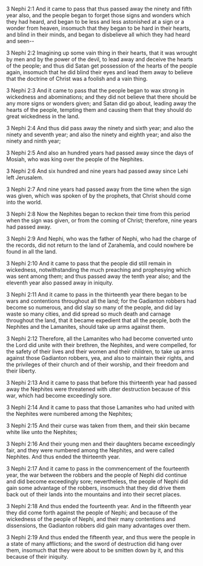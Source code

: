 3 Nephi 2:1 And it came to pass that thus passed away the ninety and
fifth year also, and the people began to forget those signs and wonders
which they had heard, and began to be less and less astonished at a sign
or a wonder from heaven, insomuch that they began to be hard in their
hearts, and blind in their minds, and began to disbelieve all which they
had heard and seen--

3 Nephi 2:2 Imagining up some vain thing in their hearts, that it was
wrought by men and by the power of the devil, to lead away and deceive
the hearts of the people; and thus did Satan get possession of the
hearts of the people again, insomuch that he did blind their eyes and
lead them away to believe that the doctrine of Christ was a foolish and
a vain thing.

3 Nephi 2:3 And it came to pass that the people began to wax strong in
wickedness and abominations; and they did not believe that there should
be any more signs or wonders given; and Satan did go about, leading away
the hearts of the people, tempting them and causing them that they
should do great wickedness in the land.

3 Nephi 2:4 And thus did pass away the ninety and sixth year; and also
the ninety and seventh year; and also the ninety and eighth year; and
also the ninety and ninth year;

3 Nephi 2:5 And also an hundred years had passed away since the days of
Mosiah, who was king over the people of the Nephites.

3 Nephi 2:6 And six hundred and nine years had passed away since Lehi
left Jerusalem.

3 Nephi 2:7 And nine years had passed away from the time when the sign
was given, which was spoken of by the prophets, that Christ should come
into the world.

3 Nephi 2:8 Now the Nephites began to reckon their time from this period
when the sign was given, or from the coming of Christ; therefore, nine
years had passed away.

3 Nephi 2:9 And Nephi, who was the father of Nephi, who had the charge
of the records, did not return to the land of Zarahemla, and could
nowhere be found in all the land.

3 Nephi 2:10 And it came to pass that the people did still remain in
wickedness, notwithstanding the much preaching and prophesying which was
sent among them; and thus passed away the tenth year also; and the
eleventh year also passed away in iniquity.

3 Nephi 2:11 And it came to pass in the thirteenth year there began to
be wars and contentions throughout all the land; for the Gadianton
robbers had become so numerous, and did slay so many of the people, and
did lay waste so many cities, and did spread so much death and carnage
throughout the land, that it became expedient that all the people, both
the Nephites and the Lamanites, should take up arms against them.

3 Nephi 2:12 Therefore, all the Lamanites who had become converted unto
the Lord did unite with their brethren, the Nephites, and were
compelled, for the safety of their lives and their women and their
children, to take up arms against those Gadianton robbers, yea, and also
to maintain their rights, and the privileges of their church and of
their worship, and their freedom and their liberty.

3 Nephi 2:13 And it came to pass that before this thirteenth year had
passed away the Nephites were threatened with utter destruction because
of this war, which had become exceedingly sore.

3 Nephi 2:14 And it came to pass that those Lamanites who had united
with the Nephites were numbered among the Nephites;

3 Nephi 2:15 And their curse was taken from them, and their skin became
white like unto the Nephites;

3 Nephi 2:16 And their young men and their daughters became exceedingly
fair, and they were numbered among the Nephites, and were called
Nephites. And thus ended the thirteenth year.

3 Nephi 2:17 And it came to pass in the commencement of the fourteenth
year, the war between the robbers and the people of Nephi did continue
and did become exceedingly sore; nevertheless, the people of Nephi did
gain some advantage of the robbers, insomuch that they did drive them
back out of their lands into the mountains and into their secret places.

3 Nephi 2:18 And thus ended the fourteenth year. And in the fifteenth
year they did come forth against the people of Nephi; and because of the
wickedness of the people of Nephi, and their many contentions and
dissensions, the Gadianton robbers did gain many advantages over them.

3 Nephi 2:19 And thus ended the fifteenth year, and thus were the people
in a state of many afflictions; and the sword of destruction did hang
over them, insomuch that they were about to be smitten down by it, and
this because of their iniquity.
